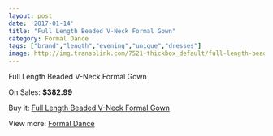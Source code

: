```yaml
---
layout: post
date: '2017-01-14'
title: "Full Length Beaded V-Neck Formal Gown"
category: Formal Dance
tags: ["brand","length","evening","unique","dresses"]
image: http://img.transblink.com/7521-thickbox_default/full-length-beaded-v-neck-formal-gown.jpg
---
```

Full Length Beaded V-Neck Formal Gown

On Sales: **$382.99**
<a href="https://www.transblink.com/en/formal-dance/2436-full-length-beaded-v-neck-formal-gown.html"><amp-img layout="responsive" width="600" height="600" src="//img.transblink.com/7521-thickbox_default/full-length-beaded-v-neck-formal-gown.jpg" alt="Full Length Beaded V-Neck Formal Gown 0" /></a>
<a href="https://www.transblink.com/en/formal-dance/2436-full-length-beaded-v-neck-formal-gown.html"><amp-img layout="responsive" width="600" height="600" src="//img.transblink.com/7523-thickbox_default/full-length-beaded-v-neck-formal-gown.jpg" alt="Full Length Beaded V-Neck Formal Gown 1" /></a>
<a href="https://www.transblink.com/en/formal-dance/2436-full-length-beaded-v-neck-formal-gown.html"><amp-img layout="responsive" width="600" height="600" src="//img.transblink.com/7522-thickbox_default/full-length-beaded-v-neck-formal-gown.jpg" alt="Full Length Beaded V-Neck Formal Gown 2" /></a>

Buy it: [Full Length Beaded V-Neck Formal Gown](https://www.transblink.com/en/formal-dance/2436-full-length-beaded-v-neck-formal-gown.html "Full Length Beaded V-Neck Formal Gown")

View more: [Formal Dance](https://www.transblink.com/en/6-formal-dance "Formal Dance")